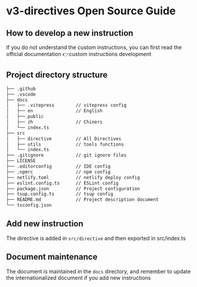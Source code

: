 # v3-directives Open Source Guide

## How to develop a new instruction

If you do not understand the custom instructions, you can first read the official documentation [👉custom instructions development](https://vuejs.org/guide/reusability/custom-directives.html)

## Project directory structure

```txt
├── .github
├── .vscode
├── docs
│   ├── .vitepress        // vitepress config
│   ├── en                // English
│   ├── public
│   ├── zh                // Chiners
│   └── index.ts
├── src
│   ├── directive         // All Directives
│   ├── utils             // tools functions
│   └── index.ts
├── .gitignore            // git ignore files
├── LICENSE
├── .editorconfig         // IDE config
├── .npmrc                // npm config
├── netlify.toml          // netlify deploy config
├── eslint.config.ts      // ESLint config
├── package.json          // Project configuration
├── tsup.config.ts        // tsup config
├── README.md             // Project description document
└── tsconfig.json
```

## Add new instruction

The directive is added in `src/directive` and then exported in src/index.ts

## Document maintenance

The document is maintained in the `docs` directory, and remember to update the internationalized document if you add new instructions

<style scoped>
a {
  text-decoration: none;
}
</style>
